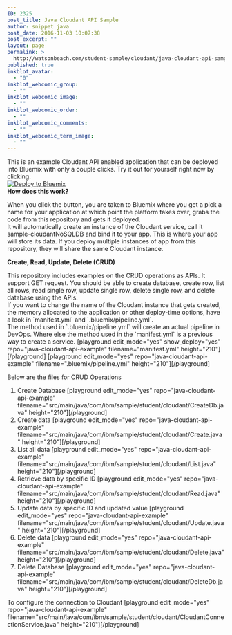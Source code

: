 ```yaml
---
ID: 2325
post_title: Java Cloudant API Sample
author: snippet java
post_date: 2016-11-03 10:07:38
post_excerpt: ""
layout: page
permalink: >
  http://watsonbeach.com/student-sample/cloudant/java-cloudant-api-sample/
published: true
inkblot_avatar:
  - "0"
inkblot_webcomic_group:
  - ""
inkblot_webcomic_image:
  - ""
inkblot_webcomic_order:
  - ""
inkblot_webcomic_comments:
  - ""
inkblot_webcomic_term_image:
  - ""
---
```

This is an example Cloudant API enabled application that can be deployed into Bluemix with only a couple clicks. Try it out for yourself right now by clicking:   
[![Deploy to Bluemix][1]][2] </br> 
**How does this work?**

When you click the button, you are taken to Bluemix where you get a pick a name for your application at which point the platform takes over, grabs the code from this repository and gets it deployed. </br> It will automatically create an instance of the Cloudant service, call it sample-cloudantNoSQLDB and bind it to your app. This is where your app will store its data. If you deploy multiple instances of app from this repository, they will share the same Cloudant instance. 

**Create, Read, Update, Delete (CRUD)**

This repository includes examples on the CRUD operations as APIs. It support GET request. You should be able to create database, create row, list all rows, read single row, update single row, delete single row, and delete database using the APIs.   
If you want to change the name of the Cloudant instance that gets created, the memory allocated to the application or other deploy-time options, have a look in \`manifest.yml\` and \`.bluemix/pipeline.yml\`.   
The method used in \`.bluemix/pipeline.yml\` will create an actual pipeline in DevOps. Where else the method used in the \`manifest.yml\` is a previous way to create a service.  [playground edit_mode="yes" show_deploy="yes" repo="java-cloudant-api-example" filename="manifest.yml" height="210"][/playground] [playground edit_mode="yes" repo="java-cloudant-api-example" filename=".bluemix/pipeline.yml" height="210"][/playground] 

Below are the files for CRUD Operations

1.  Create Database [playground edit_mode="yes" repo="java-cloudant-api-example" filename="src/main/java/com/ibm/sample/student/cloudant/CreateDb.java" height="210"][/playground] 
2.  Create data [playground edit_mode="yes" repo="java-cloudant-api-example" filename="src/main/java/com/ibm/sample/student/cloudant/Create.java" height="210"][/playground] 
3.  List all data [playground edit_mode="yes" repo="java-cloudant-api-example" filename="src/main/java/com/ibm/sample/student/cloudant/List.java" height="210"][/playground] 
4.  Retrieve data by specific ID [playground edit_mode="yes" repo="java-cloudant-api-example" filename="src/main/java/com/ibm/sample/student/cloudant/Read.java" height="210"][/playground] 
5.  Update data by specific ID and updated value [playground edit_mode="yes" repo="java-cloudant-api-example" filename="src/main/java/com/ibm/sample/student/cloudant/Update.java" height="210"][/playground] 
6.  Delete data [playground edit_mode="yes" repo="java-cloudant-api-example" filename="src/main/java/com/ibm/sample/student/cloudant/Delete.java" height="210"][/playground] 
7.  Delete Database [playground edit_mode="yes" repo="java-cloudant-api-example" filename="src/main/java/com/ibm/sample/student/cloudant/DeleteDb.java" height="210"][/playground] 

To configure the connection to Cloudant
[playground edit_mode="yes" repo="java-cloudant-api-example" filename="src/main/java/com/ibm/sample/student/cloudant/CloudantConnectionService.java" height="210"][/playground]

 [1]: https://bluemix.net/deploy/button.png
 [2]: https://bluemix.net/deploy?repository=https://github.com/snippet-java/java-cloudant-api-example